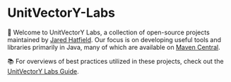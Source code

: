 # UnitVectorY-Labs

👋 Welcome to UnitVectorY Labs, a collection of open-source projects maintained by [Jared Hatfield](https://github.com/JaredHatfield). Our focus is on developing useful tools and libraries primarily in Java, many of which are available on [Maven Central](https://mvnrepository.com/artifact/com.unitvectory).

📚 For overviews of best practices utilized in these projects, check out the [UnitVectorY Labs Guide](https://guide.unitvectorylabs.com/).
